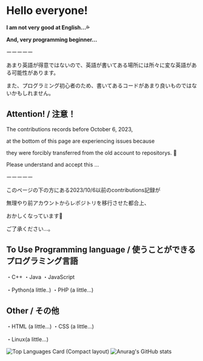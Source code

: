 # Hello everyone!
**I am not very good at English...💦**

**And, very programming beginner...**

ーーーーー

あまり英語が得意ではないので、英語が書いてある場所には所々に変な英語がある可能性があります。

また、プログラミング初心者のため、書いてあるコードがあまり良いものではないかもしれません。

## Attention! / 注意！

The contributions records before October 6, 2023, 

at the bottom of this page are experiencing issues because 

they were forcibly transferred from the old account to repositorys.  🙇

Please understand and accept this ...

ーーーーー

このページの下の方にある2023/10/6以前のcontributions記録が

無理やり前アカウントからレポジトリを移行させた都合上、

おかしくなっています🙇

ご了承ください...。

## To Use Programming language / 使うことができるプログラミング言語
・C++
・Java
・JavaScript

・Python(a little..)
・PHP (a little...)

## Other / その他
・HTML (a little...)
・CSS (a little...)

・Linux(a little...)
<!--
#### Repository name details
・"Discord_○○○○" → Discord bot

・"WebSite_○○○○" → Website template & I make website. (Not good...)

・"My-○○○○" → I using files! (a part it)

・"△△△△_○○○○" → △△△△ create program
-->

![Top Languages Card (Compact layout)](https://github-readme-stats.vercel.app/api/top-langs/?username=Ay2416&layout=pie&theme=transparent&langs_count=10)
![Anurag's GitHub stats](https://github-readme-stats.vercel.app/api?username=Ay2416&show_icons=true&theme=transparent)

<!--
**Ay2416/Ay2416** is a ✨ _special_ ✨ repository because its `README.md` (this file) appears on your GitHub profile.

Here are some ideas to get you started:

- 🔭 I’m currently working on ...
- 🌱 I’m currently learning ...
- 👯 I’m looking to collaborate on ...
- 🤔 I’m looking for help with ...
- 💬 Ask me about ...
- 📫 How to reach me: ...
- 😄 Pronouns: ...
- ⚡ Fun fact: ...
-->
